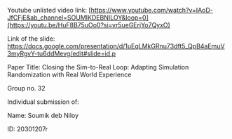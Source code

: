 Youtube unlisted video link: [https://www.youtube.com/watch?v=IAoD-JfCFjE&ab_channel=SOUMIKDEBNILOY&loop=0](https://youtu.be/HuF8B75uOo0?si=vr5ueGErjYo7QyxO)

Link of the slide: https://docs.google.com/presentation/d/1uEqLMkGRnu73dft5_QpB4aEmuV3myRgvY-tu6ddMevg/edit#slide=id.p

Paper Title: Closing the Sim-to-Real Loop: Adapting Simulation Randomization with Real World Experience

Group no. 32

Individual submission of:

Name: Soumik deb Niloy

ID: 20301207r
